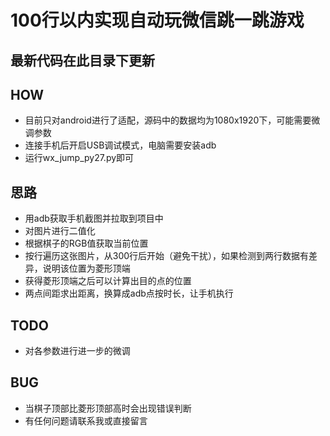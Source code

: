 # 100行以内实现自动玩微信跳一跳游戏

## 最新代码在此目录下更新

## HOW

- 目前只对android进行了适配，源码中的数据均为1080x1920下，可能需要微调参数
- 连接手机后开启USB调试模式，电脑需要安装adb
- 运行wx_jump_py27.py即可

## 思路

- 用adb获取手机截图并拉取到项目中
- 对图片进行二值化
- 根据棋子的RGB值获取当前位置
- 按行遍历这张图片，从300行后开始（避免干扰），如果检测到两行数据有差异，说明该位置为菱形顶端
- 获得菱形顶端之后可以计算出目的点的位置
- 两点间距求出距离，换算成adb点按时长，让手机执行

## TODO

- 对各参数进行进一步的微调

## BUG

- 当棋子顶部比菱形顶部高时会出现错误判断
- 有任何问题请联系我或直接留言